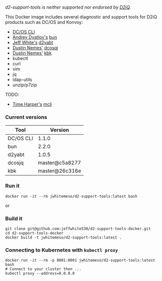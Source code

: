 *d2-support-tools is neither supported nor endorsed by [D2iQ](https://d2iq.com).*

This Docker image includes several diagnostic and support tools for D2iQ products such as DC/OS and Konvoy:

* [DC/OS CLI](https://github.com/dcos/dcos-cli/releases)
* [Andrey Dyatlov's](https://github.com/adyatlov) [bun](https://github.com/mesosphere/bun)
* [Jeff White's](https://github.com/jeffwhite530) [d2yabt](https://github.com/jeffwhite530/d2yabt)
* [Dustin Nemes'](https://github.com/some-things) [dcosqj](https://github.com/some-things/dcosjq)
* [Dustin Nemes'](https://github.com/some-things) [kbk](https://github.com/some-things/kbk)
* kubectl
* curl
* vim
* jq
* ldap-utils
* unzip/p7zip

TODO:
* [Time Harper's](https://github.com/timcharper) [mcli](https://github.com/timcharper/mcli)

### Current versions
|Tool|Version|
|---|---|
|DC/OS CLI|1.1.0|
|bun|2.2.0|
|d2yabt|1.0.5|
|dcosjq|master@c5a8277|
|kbk|master@26c316e|

### Run it
```
docker run -it --rm jwhitemeso/d2-support-tools:latest bash
```

or

### Build it
```
git clone git@github.com:jeffwhite530/d2-support-tools-docker.git
cd d2-support-tools-docker
docker build -t jwhitemeso/d2-support-tools:latest .
```

### Connecting to Kubernetes with `kubectl proxy`
```
docker run -it --rm -p 8001:8001 jwhitemeso/d2-support-tools:latest bash
# Connect to your cluster then ...
kubectl proxy --address=0.0.0.0
```

